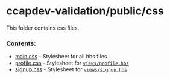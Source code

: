# ccapdev-validation/public/css

This folder contains css files.

### Contents:
- [main.css](main.css) - Stylesheet for all hbs files
- [profile.css](profile.css) - Stylesheet for [`views/profile.hbs`](../views/profile.hbs)
- [signup.css](signup.css) - Stylesheet for [`views/signup.hbs`](../views/signup.hbs)
